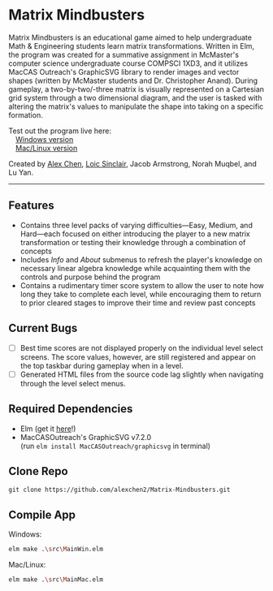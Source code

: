# Matrix Mindbusters
Matrix Mindbusters is an educational game aimed to help undergraduate Math & Engineering students learn matrix transformations. Written in Elm, the program was created for a summative assignment in McMaster's computer science undergraduate course COMPSCI 1XD3, and it utilizes MacCAS Outreach's GraphicSVG library to render images and vector shapes (written by McMaster students and Dr. Christopher Anand). During gameplay, a two-by-two/-three matrix is visually represented on a Cartesian grid system through a two dimensional diagram, and the user is tasked with altering the matrix's values to manipulate the shape into taking on a specific formation.

Test out the program live here: \
&emsp;[Windows version](https://cs1xd3.online/ShowModulePublish?modulePublishId=14cdfd44-cf3c-4449-a001-38996b7c9f74) \
&emsp;[Mac/Linux version](https://cs1xd3.online/ShowModulePublish?modulePublishId=406a7990-87bc-4e22-9168-83a9a135ee39)
  
Created by [Alex Chen](https://github.com/alexchen2), [Loic Sinclair](https://github.com/sincll), Jacob Armstrong, Norah Muqbel, and Lu Yan.
<!--  Note to other collaborators - feel free to link in your Github profiles here if you'd like or edit anything here if I accidentally mispelled your name -->
____________

## Features
- Contains three level packs of varying difficulties—Easy, Medium, and Hard—each focused on either introducing the player to a new matrix transformation or testing their knowledge through a combination of concepts
- Includes *Info* and *About* submenus to refresh the player's knowledge on necessary linear algebra knowledge while acquainting them with the controls and purpose behind the program
- Contains a rudimentary timer score system to allow the user to note how long they take to complete each level, while encouraging them to return to prior cleared stages to improve their time and review past concepts

## Current Bugs
- [ ] Best time scores are not displayed properly on the individual level select screens. The score values, however, are still registered and appear on the top taskbar during gameplay when in a level.
- [ ] Generated HTML files from the source code lag slightly when navigating through the level select menus.

## Required Dependencies
- Elm (get it [here](https://guide.elm-lang.org/install/elm.html)!)
- MacCASOutreach's GraphicSVG v7.2.0 \
  (run `elm install MacCASOutreach/graphicsvg` in terminal)

## Clone Repo
```
git clone https://github.com/alexchen2/Matrix-Mindbusters.git
```

## Compile App
Windows:
```bash
elm make .\src\MainWin.elm
```

Mac/Linux:
```bash
elm make .\src\MainMac.elm
```
